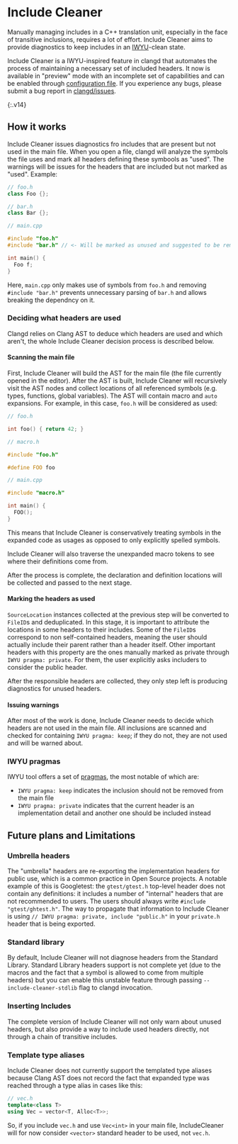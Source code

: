 # Include Cleaner

Manually managing includes in a C++ translation unit, especially in the face of
transitive inclusions, requires a lot of effort. Include Cleaner aims to
provide diagnostics to keep includes in an
[IWYU](https://include-what-you-use.org/)-clean state.

Include Cleaner is a IWYU-inspired feature in clangd that automates the process
of maintaining a necessary set of included headers. It now is available in
"preview" mode with an incomplete set of capabilities and can be enabled
through [configuration file](/config#UnusedIncludes). If you experience any
bugs, please submit a bug report in
[clangd/issues](https://github.com/clangd/clangd/issues).

{:.v14}

## How it works

Include Cleaner issues diagnostics fro includes that are present but not used
in the main file. When you open a file, clangd will analyze the symbols the
file uses and mark all headers defining these symbools as "used". The warnings
will be issues for the headers that are included but not marked as "used".
Example:

```c++
// foo.h
class Foo {};
```

```c++
// bar.h
class Bar {};
```

```c++
// main.cpp

#include "foo.h"
#include "bar.h" // <- Will be marked as unused and suggested to be removed.

int main() {
  Foo f;
}
```

Here, `main.cpp` only makes use of symbols from `foo.h` and removing `#include
"bar.h"` prevents unnecessary parsing of `bar.h` and allows breaking the
dependncy on it.

### Deciding what headers are used

Clangd relies on Clang AST to deduce which headers are used and which aren't,
the whole Include Cleaner decision process is described below.

#### Scanning the main file

First, Include Cleaner will build the AST for the main file (the file currently
opened in the editor). After the AST is built, Include Cleaner will recursively
visit the AST nodes and collect locations of all referenced symbols (e.g.
types, functions, global variables). The AST will contain macro and `auto`
expansions. For example, in this case, `foo.h` will be considered as used:

```c++
// foo.h

int foo() { return 42; }
```

```c++
// macro.h

#include "foo.h"

#define FOO foo
```

```c++
// main.cpp

#include "macro.h"

int main() {
  FOO();
}
```

This means that Include Cleaner is conservatively treating symbols in the
expanded code as usages as opposed to only explicitly spelled symbols.

Include Cleaner will also traverse the unexpanded macro tokens to see where
their definitions come from.

After the process is complete, the declaration and definition locations will be
collected and passed to the next stage.

#### Marking the headers as used

`SourceLocation` instances collected at the previous step will be converted to
`FileID`s and deduplicated. In this stage, it is important to attribute the
locations in some headers to their includes. Some of the `FileID`s correspond
to non self-contained headers, meaning the user should actually include their
parent rather than a header itself. Other important headers with this property
are the ones manually marked as private through `IWYU pragma: private`. For
them, the user explicitly asks includers to consider the public header.

After the responsible headers are collected, they only step left is producing
diagnostics for unused headers.

#### Issuing warnings

After most of the work is done, Include Cleaner needs to decide which headers
are not used in the main file. All inclusions are scanned and checked for
containing `IWYU pragma: keep`; if they do not, they are not used and will be
warned about.

### IWYU pragmas

IWYU tool offers a set of
[pragmas](https://github.com/include-what-you-use/include-what-you-use/blob/master/docs/IWYUPragmas.md),
the most notable of which are:

- `IWYU pragma: keep` indicates the inclusion should not be removed from the
  main file
- `IWYU pragma: private` indicates that the current header is an implementation
  detail and another one should be included instead

## Future plans and Limitations

### Umbrella headers

The "umbrella" headers are re-exporting the implementation headers for public
use, which is a common practice in Open Source projects. A notable example of
this is Googletest: the `gtest/gtest.h` top-level header does not contain any
definitions: it includes a number of "internal" headers that are not
recommended to users. The users should always write `#include
"gtest/ghtest.h"`. The way to propagate that information to Include Cleaner is
using `// IWYU pragma: private, include "public.h"` in your `private.h` header
that is being exported.

### Standard library

By default, Include Cleaner will not diagnose headers from the Standard
Library. Standard Library headers support is not complete yet (due to the
macros and the fact that a symbol is allowed to come from multiple headers) but
you can enable this unstable feature through passing `--include-cleaner-stdlib`
flag to clangd invocation.

### Inserting Includes

The complete version of Include Cleaner will not only warn about unused
headers, but also provide a way to include used headers directly, not through a
chain of transitive includes.

### Template type aliases

Include Cleaner does not currently support the templated type aliases because
Clang AST does not record the fact that expanded type was reached through a
type alias in cases like this:

```c++
// vec.h
template<class T>
using Vec = vector<T, Alloc<T>>;
```

So, if you include `vec.h` and use `Vec<int>` in your main file, IncludeCleaner
will for now consider `<vector>` standard header to be used, not `vec.h`.
